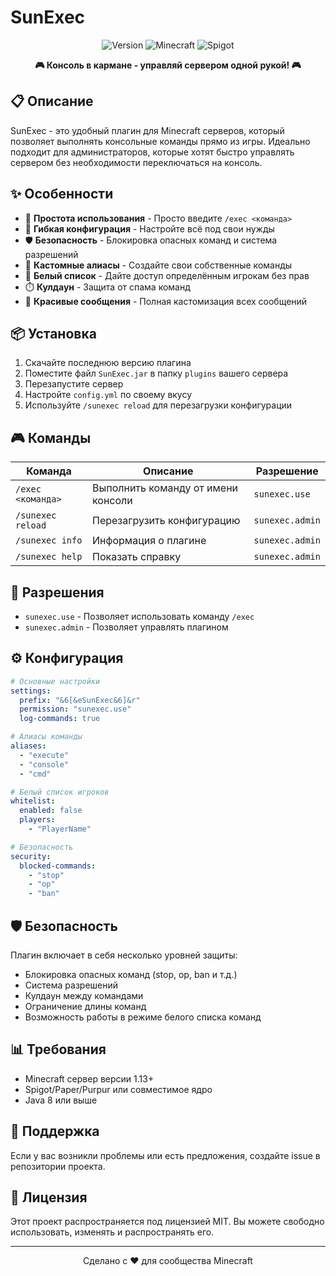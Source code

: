 # SunExec

<p align="center">
  <img src="https://img.shields.io/badge/version-1.0-green.svg" alt="Version">
  <img src="https://img.shields.io/badge/minecraft-1.13+-blue.svg" alt="Minecraft">
  <img src="https://img.shields.io/badge/spigot-1.13+-orange.svg" alt="Spigot">
</p>

<p align="center">
  <b>🎮 Консоль в кармане - управляй сервером одной рукой! 🎮</b>
</p>

## 📋 Описание

SunExec - это удобный плагин для Minecraft серверов, который позволяет выполнять консольные команды прямо из игры. Идеально подходит для администраторов, которые хотят быстро управлять сервером без необходимости переключаться на консоль.

## ✨ Особенности

- 🚀 **Простота использования** - Просто введите `/exec <команда>`
- 🔧 **Гибкая конфигурация** - Настройте всё под свои нужды
- 🛡️ **Безопасность** - Блокировка опасных команд и система разрешений
- 📝 **Кастомные алиасы** - Создайте свои собственные команды
- 👥 **Белый список** - Дайте доступ определённым игрокам без прав
- ⏱️ **Кулдаун** - Защита от спама команд
- 🌈 **Красивые сообщения** - Полная кастомизация всех сообщений

## 📦 Установка

1. Скачайте последнюю версию плагина
2. Поместите файл `SunExec.jar` в папку `plugins` вашего сервера
3. Перезапустите сервер
4. Настройте `config.yml` по своему вкусу
5. Используйте `/sunexec reload` для перезагрузки конфигурации

## 🎮 Команды

| Команда | Описание | Разрешение |
|---------|----------|------------|
| `/exec <команда>` | Выполнить команду от имени консоли | `sunexec.use` |
| `/sunexec reload` | Перезагрузить конфигурацию | `sunexec.admin` |
| `/sunexec info` | Информация о плагине | `sunexec.admin` |
| `/sunexec help` | Показать справку | `sunexec.admin` |

## 🔑 Разрешения

- `sunexec.use` - Позволяет использовать команду `/exec`
- `sunexec.admin` - Позволяет управлять плагином

## ⚙️ Конфигурация

```yaml
# Основные настройки
settings:
  prefix: "&6[&eSunExec&6]&r"
  permission: "sunexec.use"
  log-commands: true

# Алиасы команды
aliases:
  - "execute"
  - "console"
  - "cmd"

# Белый список игроков
whitelist:
  enabled: false
  players:
    - "PlayerName"

# Безопасность
security:
  blocked-commands:
    - "stop"
    - "op"
    - "ban"
```

## 🛡️ Безопасность

Плагин включает в себя несколько уровней защиты:
- Блокировка опасных команд (stop, op, ban и т.д.)
- Система разрешений
- Кулдаун между командами
- Ограничение длины команд
- Возможность работы в режиме белого списка команд

## 📊 Требования

- Minecraft сервер версии 1.13+
- Spigot/Paper/Purpur или совместимое ядро
- Java 8 или выше

## 🤝 Поддержка

Если у вас возникли проблемы или есть предложения, создайте issue в репозитории проекта.

## 📄 Лицензия

Этот проект распространяется под лицензией MIT. Вы можете свободно использовать, изменять и распространять его.

---

<p align="center">
  Сделано с ❤️ для сообщества Minecraft
</p>